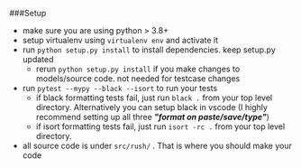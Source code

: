 
###Setup
- make sure you are using python > 3.8+
- setup virtualenv using `virtualenv env` and activate it
- run `python setup.py install` to install dependencies. keep setup.py updated
  - rerun `python setup.py install` if you make changes to models/source code. not needed for testcase changes
- run `pytest --mypy --black --isort` to run your tests
  - if black formatting tests fail, just run `black .` from your top level directory. Alternatively you can setup black in vscode (I highly recommend setting up all three ***"format on paste/save/type"***)
  - if isort formatting tests fail, just run `isort -rc .` from your top level directory.
- all source code is under `src/rush/` . That is where you should make your code
